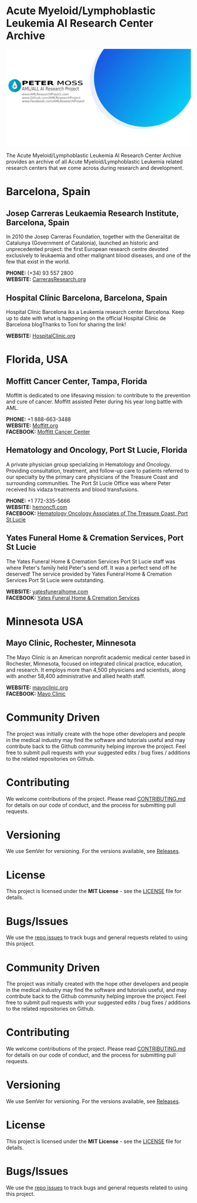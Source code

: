 # Acute Myeloid/Lymphoblastic Leukemia AI Research Center Archive

![Peter Moss Acute Myeloid/Lymphoblastic Leukemia AI Research Project Archive](Media/Images/Page-Banner.png)

The Acute Myeloid/Lymphoblastic Leukemia AI Research Center Archive provides an archive of all Acute Myeloid/Lymphoblastic Leukemia related research centers that we come across during research and development.

# Barcelona, Spain

## Josep Carreras Leukaemia Research Institute, Barcelona, Spain

In 2010 the Josep Carreras Foundation, together with the Generalitat de Catalunya (Government of Catalonia), launched an historic and unprecedented project: the first European research centre devoted exclusively to leukaemia and other malignant blood diseases, and one of the few that exist in the world.

**PHONE:** (+34) 93 557 2800  
**WEBSITE:** [CarrerasResearch.org](http://www.carrerasresearch.org/en "CarrerasResearch.org")

## Hospital Clínic Barcelona, Barcelona, Spain

Hospital Clínic Barcelona iks a Leukemia research center Barcelona. Keep up to date with what is happening on the official Hospital Clínic de Barcelona blogThanks to Toni for sharing the link!

**WEBSITE:** [HospitalClinic.org](http://blog.hospitalclinic.org/en/tag/leucemia-en "HospitalClinic.org")

# Florida, USA

## Moffitt Cancer Center, Tampa, Florida

Moffitt is dedicated to one lifesaving mission: to contribute to the prevention and cure of cancer. Moffitt assisted Peter during his year long battle with AML.

**PHONE:** +1 888-663-3488  
**WEBSITE:** [Moffitt.org](https://moffitt.org "Moffitt.org")  
**FACEBOOK:** [Moffitt Cancer Center](https://www.facebook.com/MoffittCancerCenter "Moffitt Cancer Center")

## Hematology and Oncology, Port St Lucie, Florida

A private physician group specializing in Hematology and Oncology. Providing consultation, treatment, and follow-up care to patients referred to our specialty by the primary care physicians of the Treasure Coast and surrounding communities. The Port St Lucie Office was where Peter received his vidaza treatments and blood transfusions.

**PHONE:** +1 772-335-5666  
**WEBSITE:** [hemoncfl.com](https://www.hemoncfl.com/locations/#port "hemoncfl.com")  
**FACEBOOK:** [Hematology Oncology Associates of The Treasure Coast, Port St Lucie](https://www.facebook.com/pages/Hematology-Oncology-Associates-of-The-Treasure-Coast/161402963887385 "Hematology Oncology Associates of The Treasure Coast, Port St Lucie")

## Yates Funeral Home & Cremation Services, Port St Lucie

The Yates Funeral Home & Cremation Services Port St Lucie staff was where Peter's family held Peter's send off. It was a perfect send off he deserved! The service provided by Yates Funeral Home & Cremation Services Port St Lucie were outstanding.

**WEBSITE:** [yatesfuneralhome.com](https://www.yatesfuneralhome.com/contact-us/facilities-and-directions "yatesfuneralhome.com")  
**FACEBOOK:** [Yates Funeral Home & Cremation Services](https://www.facebook.com/YatesFuneralHome/ "Yates Funeral Home & Cremation Services")

# Minnesota USA

## Mayo Clinic, Rochester, Minnesota

The Mayo Clinic is an American nonprofit academic medical center based in Rochester, Minnesota, focused on integrated clinical practice, education, and research. It employs more than 4,500 physicians and scientists, along with another 58,400 administrative and allied health staff.

**WEBSITE:** [mayoclinic.org](https://www.mayoclinic.org/ "mayoclinic.org")  
**FACEBOOK:** [Mayo Clinic](https://www.facebook.com/MayoClinic/ "Mayo Clinic")

# Community Driven

The project was initially create with the hope other developers and people in the medical industry may find the software and tutorials useful and may contribute back to the Github community helping improve the project. Feel free to submit pull requests with your suggested edits / bug fixes / additions to the related repositories on Github.

# Contributing

We welcome contributions of the project. Please read [CONTRIBUTING.md](https://github.com/AMLResearchProject/AML-ALL-Research-Archive/blob/master/CONTRIBUTING.md "CONTRIBUTING.md") for details on our code of conduct, and the process for submitting pull requests.

# Versioning

We use SemVer for versioning. For the versions available, see [Releases](https://github.com/AMLResearchProject/AML-ALL-Research-Archive/releases "Releases").

# License

This project is licensed under the **MIT License** - see the [LICENSE](https://github.com/AMLResearchProject/AML-ALL-Research-Archive/blob/master/LICENSE "LICENSE") file for details.

# Bugs/Issues

We use the [repo issues](https://github.com/AMLResearchProject/AML-ALL-Research-Archive/issues "repo issues") to track bugs and general requests related to using this project.

# Community Driven

The project was initially created with the hope other developers and people in the medical industry may find the software and tutorials useful, and may contribute back to the Github community helping improve the project. Feel free to submit pull requests with your suggested edits / bug fixes / additions to the related repositories on Github.

# Contributing

We welcome contributions of the project. Please read [CONTRIBUTING.md](https://github.com/AMLResearchProject/AML-ALL-Research-Archive/blob/master/CONTRIBUTING.md "CONTRIBUTING.md") for details on our code of conduct, and the process for submitting pull requests.

# Versioning

We use SemVer for versioning. For the versions available, see [Releases](https://github.com/AMLResearchProject/AML-ALL-Research-Archive/releases "Releases").

# License

This project is licensed under the **MIT License** - see the [LICENSE](https://github.com/AMLResearchProject/AML-ALL-Research-Archive/blob/master/LICENSE "LICENSE") file for details.

# Bugs/Issues

We use the [repo issues](https://github.com/AMLResearchProject/AML-ALL-Research-Archive/issues "repo issues") to track bugs and general requests related to using this project.
